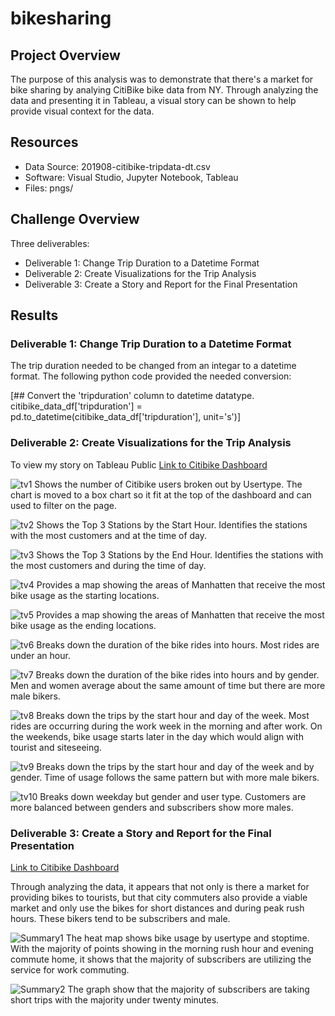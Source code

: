 # bikesharing

## Project Overview
The purpose of this analysis was to demonstrate that there's a market for bike sharing by analying CitiBike bike data from NY. Through analyzing the data and presenting it in Tableau, a visual story can be shown to help provide visual context for the data.

## Resources
- Data Source: 201908-citibike-tripdata-dt.csv 
- Software: Visual Studio, Jupyter Notebook, Tableau
- Files: pngs/

## Challenge Overview
Three deliverables:
- Deliverable 1: Change Trip Duration to a Datetime Format
- Deliverable 2: Create Visualizations for the Trip Analysis
- Deliverable 3: Create a Story and Report for the Final Presentation


## Results

### Deliverable 1: Change Trip Duration to a Datetime Format
The trip duration needed to be changed from an integar to a datetime format. The following python code provided the needed conversion:

[## Convert the 'tripduration' column to datetime datatype.
citibike_data_df['tripduration'] = pd.to_datetime(citibike_data_df['tripduration'], unit='s')]



### Deliverable 2: Create Visualizations for the Trip Analysis

To view my story on Tableau Public
[Link to Citibike Dashboard](https://public.tableau.com/app/profile/sharon.dieckert/viz/CitibikeChallenge_16584540182340/Story1?publish=yes)

![tv1](https://user-images.githubusercontent.com/87085239/180588943-c5046e93-918d-417e-bbdf-73bc1efd03b5.png)
Shows the number of Citibike users broken out by Usertype. The chart is moved to a box chart so it fit at the top of the dashboard and can used to filter on the page.

![tv2](https://user-images.githubusercontent.com/87085239/180588950-1e139d53-02e9-4554-a4ad-32afa2a21fff.png)
Shows the Top 3 Stations by the Start Hour. Identifies the stations with the most customers and at the time of day.

![tv3](https://user-images.githubusercontent.com/87085239/180588965-7807a177-2d39-4599-a5cc-5920dc43ce40.png)
Shows the Top 3 Stations by the End Hour. Identifies the stations with the most customers and during the time of day.

![tv4](https://user-images.githubusercontent.com/87085239/180588971-efdbad2e-a6c9-496e-bb5e-b8933686fd51.png)
Provides a map showing the areas of Manhatten that receive the most bike usage as the starting locations. 

![tv5](https://user-images.githubusercontent.com/87085239/180588981-864f878b-5642-4991-9cad-7954ef913cd1.png)
Provides a map showing the areas of Manhatten that receive the most bike usage as the ending locations. 

![tv6](https://user-images.githubusercontent.com/87085239/180588985-a53afd93-9a70-4b0f-b429-cd3953adc9ae.png)
Breaks down the duration of the bike rides into hours. Most rides are under an hour.

![tv7](https://user-images.githubusercontent.com/87085239/180588997-652bd8b0-bf3d-40bf-a058-49cbac4e486a.png)
Breaks down the duration of the bike rides into hours and by gender. Men and women average about the same amount of time but there are more male bikers.

![tv8](https://user-images.githubusercontent.com/87085239/180589002-846b3cef-3f04-4d65-9824-d7ca99c4044c.png)
Breaks down the trips by the start hour and day of the week. Most rides are occurring during the work week in the morning and after work. On the weekends, bike usage starts later in the day which would align with tourist and siteseeing. 

![tv9](https://user-images.githubusercontent.com/87085239/180589012-f8aced02-8b03-4812-a39b-1681dccbb2fd.png)
Breaks down the trips by the start hour and day of the week and by gender. Time of usage follows the same pattern but with more male bikers. 

![tv10](https://user-images.githubusercontent.com/87085239/180589018-ff1b46f5-71db-4160-8f1b-92f4b89f3d79.png)
Breaks down weekday but gender and user type. Customers are more balanced between genders and subscribers show more males.



### Deliverable 3: Create a Story and Report for the Final Presentation

[Link to Citibike Dashboard](https://public.tableau.com/app/profile/sharon.dieckert/viz/CitibikeChallenge_16584540182340/Story1?publish=yes)


Through analyzing the data, it appears that not only is there a market for providing bikes to tourists, but that city commuters also provide a viable market and only use the bikes for short distances and during peak rush hours. These bikers tend to be subscribers and male.

![Summary1](https://user-images.githubusercontent.com/87085239/180589025-93ad8eb8-9cc1-438b-ab78-e5878c743582.png)
The heat map shows bike usage by usertype and stoptime. With the majority of points showing in the morning rush hour and evening commute home, it shows that the majority of subscribers are utilizing the service for work commuting. 

![Summary2](https://user-images.githubusercontent.com/87085239/180589036-47e1fa18-7de9-46ab-90ee-4d2e574a4573.png)
The graph show that the majority of subscribers are taking short trips with the majority under twenty minutes.
